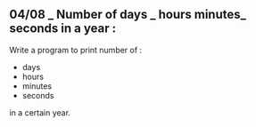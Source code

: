 ## 04/08 _ Number of days _ hours minutes_ seconds in a year :  
Write a program to print number of :  
- days  
- hours  
- minutes  
- seconds  

in a certain year.